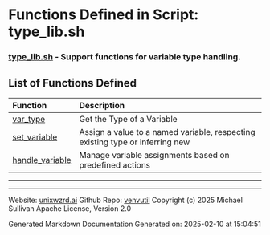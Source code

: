 # Functions Defined in Script: type_lib.sh

### [type_lib.sh](/docs/shdoc/bin/shinclude/scripts/type_lib.sh.md) - Support functions for variable type handling.

## List of Functions Defined

| Function | Description |
|:--|:--|
| [var_type](functions/var_type.md) | Get the Type of a Variable |
| [set_variable](functions/set_variable.md) | Assign a value to a named variable, respecting existing type or inferring new |
| [handle_variable](functions/handle_variable.md) | Manage variable assignments based on predefined actions |

---

---

Website: [unixwzrd.ai](https://unixwzrd.ai)
Github Repo: [venvutil](https://github.com/unixwzrd/venvutil)
Copyright (c) 2025 Michael Sullivan
Apache License, Version 2.0

Generated Markdown Documentation
Generated on: 2025-02-10 at 15:04:51
